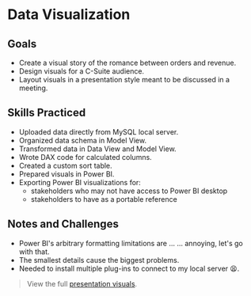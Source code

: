 # Data Visualization

## Goals
- Create a visual story of the romance between orders and revenue.
- Design visuals for a C-Suite audience.
- Layout visuals in a presentation style meant to be discussed in a meeting.

## Skills Practiced
- Uploaded data directly from MySQL local server.
- Organized data schema in Model View.
- Transformed data in Data View and Model View.
- Wrote DAX code for calculated columns.
- Created a custom sort table.
- Prepared visuals in Power BI.
- Exporting Power BI visualizations for:
  - stakeholders who may not have access to Power BI desktop
  - stakeholders to have as a portable reference

## Notes and Challenges
- Power BI's arbitrary formatting limitations are ... ... annoying, let's go with that.
- The smallest details cause the biggest problems.
- Needed to install multiple plug-ins to connect to my local server 😫.

> View the full [presentation visuals](../deliverables/Restaurant_Orders.pdf).
